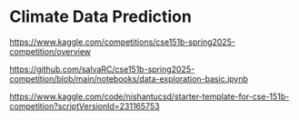 # Climate Data Prediction

https://www.kaggle.com/competitions/cse151b-spring2025-competition/overview

https://github.com/salvaRC/cse151b-spring2025-competition/blob/main/notebooks/data-exploration-basic.ipynb

https://www.kaggle.com/code/nishantucsd/starter-template-for-cse-151b-competition?scriptVersionId=231165753